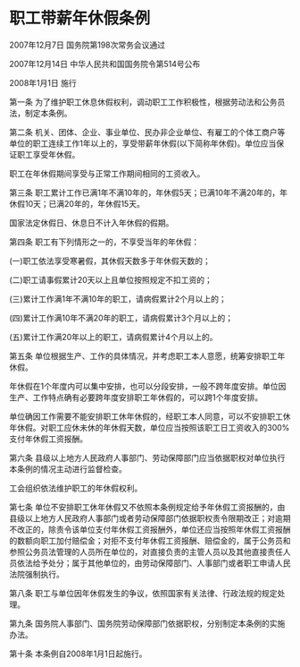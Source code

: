 # 职工带薪年休假条例

2007年12月7日 国务院第198次常务会议通过

2007年12月14日 中华人民共和国国务院令第514号公布

2008年1月1日 施行

<!-- INFO END -->

第一条 为了维护职工休息休假权利，调动职工工作积极性，根据劳动法和公务员法，制定本条例。

第二条 机关、团体、企业、事业单位、民办非企业单位、有雇工的个体工商户等单位的职工连续工作1年以上的，享受带薪年休假(以下简称年休假)。单位应当保证职工享受年休假。

职工在年休假期间享受与正常工作期间相同的工资收入。

第三条 职工累计工作已满1年不满10年的，年休假5天；已满10年不满20年的，年休假10天；已满20年的，年休假15天。

国家法定休假日、休息日不计入年休假的假期。

第四条 职工有下列情形之一的，不享受当年的年休假：

(一)职工依法享受寒暑假，其休假天数多于年休假天数的；

(二)职工请事假累计20天以上且单位按照规定不扣工资的；

(三)累计工作满1年不满10年的职工，请病假累计2个月以上的；

(四)累计工作满10年不满20年的职工，请病假累计3个月以上的；

(五)累计工作满20年以上的职工，请病假累计4个月以上的。

第五条 单位根据生产、工作的具体情况，并考虑职工本人意愿，统筹安排职工年休假。

年休假在1个年度内可以集中安排，也可以分段安排，一般不跨年度安排。单位因生产、工作特点确有必要跨年度安排职工年休假的，可以跨1个年度安排。

单位确因工作需要不能安排职工休年休假的，经职工本人同意，可以不安排职工休年休假。对职工应休未休的年休假天数，单位应当按照该职工日工资收入的300%支付年休假工资报酬。

第六条 县级以上地方人民政府人事部门、劳动保障部门应当依据职权对单位执行本条例的情况主动进行监督检查。

工会组织依法维护职工的年休假权利。

第七条 单位不安排职工休年休假又不依照本条例规定给予年休假工资报酬的，由县级以上地方人民政府人事部门或者劳动保障部门依据职权责令限期改正；对逾期不改正的，除责令该单位支付年休假工资报酬外，单位还应当按照年休假工资报酬的数额向职工加付赔偿金；对拒不支付年休假工资报酬、赔偿金的，属于公务员和参照公务员法管理的人员所在单位的，对直接负责的主管人员以及其他直接责任人员依法给予处分；属于其他单位的，由劳动保障部门、人事部门或者职工申请人民法院强制执行。

第八条 职工与单位因年休假发生的争议，依照国家有关法律、行政法规的规定处理。

第九条 国务院人事部门、国务院劳动保障部门依据职权，分别制定本条例的实施办法。

第十条 本条例自2008年1月1日起施行。

